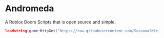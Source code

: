# Andromeda
A Roblox Doors Scripts that is open source and simple.
```lua
loadstring(game:HttpGet("https://raw.githubusercontent.com/SeasonalKirito/Andromeda/refs/heads/main/loader.lua"))()
```
